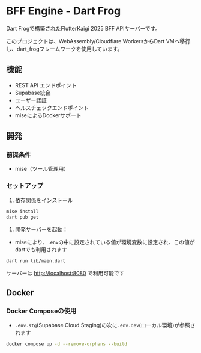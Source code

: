 # BFF Engine - Dart Frog

Dart Frogで構築されたFlutterKaigi 2025 BFF APIサーバーです。

このプロジェクトは、WebAssembly/Cloudflare WorkersからDart VMへ移行し、dart_frogフレームワークを使用しています。

## 機能

- REST API エンドポイント
- Supabase統合
- ユーザー認証
- ヘルスチェックエンドポイント
- miseによるDockerサポート

## 開発

### 前提条件

- mise（ツール管理用）

### セットアップ

1. 依存関係をインストール

```bash
mise install
dart pub get
```

1. 開発サーバーを起動：

- miseにより、`.env`の中に設定されている値が環境変数に設定され、この値がdartでも利用されます

```bash
dart run lib/main.dart
```

サーバーは <http://localhost:8080> で利用可能です

## Docker

### Docker Composeの使用

- `.env.stg`(Supabase Cloud Staging)の次に`.env.dev`(ローカル環境)が参照されます

```bash
docker compose up -d --remove-orphans --build
```
